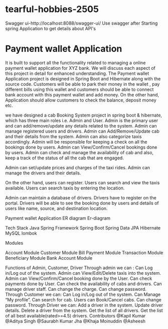 # tearful-hobbies-2505

Swagger ui-http://localhost:8088/swagger-ui/ Use swagger after Starting spring Application to get details about API's



# Payment wallet Application
It is built to support all the functionality related to managing a online payment wallet application for XYZ bank. We will discuss each aspect of this project in detail for enhanced understanding. The Payment wallet Application project is designed in Spring Boot and Hibernate along with the source code. Customers will be able to park their money in the wallet , pay different bills using this wallet and customers should be able to connect bank account with this payment wallet and add money.  On the other hand, Application should allow customers to check the balance, deposit money etc.

we have designed a cab Booking System project in spring boot & hibernate, which has three main roles i.e. Admin and User. Admin is the primary user and can add/remove/update any details related to the system. Admin can manage registered users and drivers. Admin can Add/Remove/Update cab and their details from the system. Admin can also categorize taxis accordingly. Admin will be responsible for keeping a check on all the bookings done by users. Admin can View/Confirm/Cancel bookings done by users. Admin can check and manage the availability of cab and also, keep a track of the status of all the cab that are engaged.

Admin can set/update prices and charges of the taxi rides. Admin can manage the drivers and their details.

On the other hand, users can register. Users can search and view the taxis available. Users can search taxis by entering the location.

Admin can maintain a database of drivers. Drivers have to register on the portal. Drivers will be able to see the booking done by users and details of users like name, source, and destination location.

Payment wallet Application ER diagram
Er-diagram

Tech Stack
Java
Spring Framework
Spring Boot
Spring Data JPA
Hibernate
MySQL
lombok

Modules

Account Module
Customer Module
Bill Payment Module
Transaction Module
Beneficiary Module
Bank Account Module

Functions of Admin, Customer, Driver
Through admin we can :
Can Log in/Log out of the system.
Admin can View/Edit/Delete taxis into the system.
Admin can View/Confirm/Cancel booking done by the User.
Can check payments done by User.
Can check the availability of cabs and drivers.
Can manage driver staff.
Can change the charge.
Can change password.
Through Customer we can:
Can Log in/Log out of the system.
Can Manage “My profile”.
Can search for cab.
Users can Book/Cancel cabs.
Can change password.
Through Driver we can:
Add a driver in the system.
Update driver details.
Delete a driver from the system.
Get the list of all drivers.
Get the list of all best available(rated>=4.5) drivers.
Contributors
@Kapil Kumar
@Aditya Singh
@Saurabh Kumar Jha
@Khaja Moinuddin
@Asheesh
